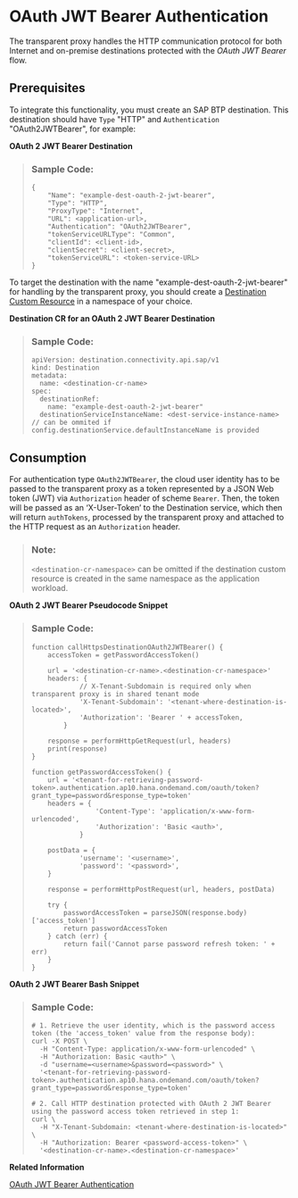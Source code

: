 <!-- loioa728ae0850594b0d828cb4e426ac518e -->

# OAuth JWT Bearer Authentication

The transparent proxy handles the HTTP communication protocol for both Internet and on-premise destinations protected with the *OAuth JWT Bearer* flow.



<a name="loioa728ae0850594b0d828cb4e426ac518e__section_tfr_bwv_hcc"/>

## Prerequisites

To integrate this functionality, you must create an SAP BTP destination. This destination should have `Type` "HTTP" and `Authentication` "OAuth2JWTBearer", for example:

**OAuth 2 JWT Bearer Destination**

> ### Sample Code:  
> ```
> {
>     "Name": "example-dest-oauth-2-jwt-bearer",
>     "Type": "HTTP",
>     "ProxyType": "Internet",
>     "URL": <application-url>,
>     "Authentication": "OAuth2JWTBearer",
>     "tokenServiceURLType": "Common",
>     "clientId": <client-id>,
>     "clientSecret": <client-secret>,
>     "tokenServiceURL": <token-service-URL>
> }
> ```

To target the destination with the name "example-dest-oauth-2-jwt-bearer" for handling by the transparent proxy, you should create a [Destination Custom Resource](destination-custom-resource-fc7951e.md) in a namespace of your choice.

**Destination CR for an OAuth 2 JWT Bearer Destination**

> ### Sample Code:  
> ```
> apiVersion: destination.connectivity.api.sap/v1
> kind: Destination
> metadata:
>   name: <destination-cr-name>
> spec:
>   destinationRef:
>     name: "example-dest-oauth-2-jwt-bearer"
>   destinationServiceInstanceName: <dest-service-instance-name> // can be ommited if config.destinationService.defaultInstanceName is provided
> ```



<a name="loioa728ae0850594b0d828cb4e426ac518e__section_g4k_bwv_hcc"/>

## Consumption

For authentication type `OAuth2JWTBearer`, the cloud user identity has to be passed to the transparent proxy as a token represented by a JSON Web token \(JWT\) via `Authorization` header of scheme `Bearer`. Then, the token will be passed as an ‘X-User-Token’ to the Destination service, which then will return `authTokens`, processed by the transparent proxy and attached to the HTTP request as an `Authorization` header.

> ### Note:  
> `<destination-cr-namespace>` can be omitted if the destination custom resource is created in the same namespace as the application workload.

**OAuth 2 JWT Bearer Pseudocode Snippet**

> ### Sample Code:  
> ```
> function callHttpsDestinationOAuth2JWTBearer() {
>     accessToken = getPasswordAccessToken()
>  
>     url = '<destination-cr-name>.<destination-cr-namespace>'
>     headers: {
>             // X-Tenant-Subdomain is required only when transparent proxy is in shared tenant mode
>             'X-Tenant-Subdomain': '<tenant-where-destination-is-located>',
>             'Authorization': 'Bearer ' + accessToken,
>         }
>  
>     response = performHttpGetRequest(url, headers)
>     print(response)
> }
>  
> function getPasswordAccessToken() {
>     url = '<tenant-for-retrieving-password-token>.authentication.ap10.hana.ondemand.com/oauth/token?grant_type=password&response_type=token'
>     headers = {
>                 'Content-Type': 'application/x-www-form-urlencoded',
>                 'Authorization': 'Basic <auth>',
>             }
>  
>     postData = {
>             'username': '<username>',
>             'password': '<password>',
>     }
>      
>     response = performHttpPostRequest(url, headers, postData)
>      
>     try {        
>         passwordAccessToken = parseJSON(response.body)['access_token']
>         return passwordAccessToken
>     } catch (err) {
>         return fail('Cannot parse password refresh token: ' + err)
>     }
> }
> ```

**OAuth 2 JWT Bearer Bash Snippet** 

> ### Sample Code:  
> ```
> # 1. Retrieve the user identity, which is the password access token (the 'access_token' value from the response body):
> curl -X POST \
>   -H "Content-Type: application/x-www-form-urlencoded" \
>   -H "Authorization: Basic <auth>" \
>   -d "username=<username>&password=<password>" \
>   '<tenant-for-retrieving-password-token>.authentication.ap10.hana.ondemand.com/oauth/token?grant_type=password&response_type=token'
>    
> # 2. Call HTTP destination protected with OAuth 2 JWT Bearer using the password access token retrieved in step 1:
> curl \
>   -H "X-Tenant-Subdomain: <tenant-where-destination-is-located>" \
>   -H "Authorization: Bearer <password-access-token>" \
>   '<destination-cr-name>.<destination-cr-namespace>'
> ```

**Related Information**  


[OAuth JWT Bearer Authentication](oauth-jwt-bearer-authentication-283cd2d.md "Learn about the OAuth JWT bearer authentication type for HTTP destinations: use cases, supported properties and examples.")


